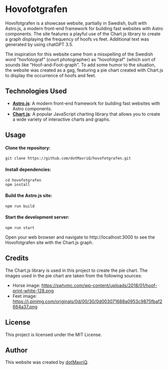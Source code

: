# Hovofotgrafen

Hovofotgrafen is a showcase website, partially in Swedish, built with Astro.js, a modern front-end framework for building fast websites with Astro components. 
The site features a playful use of the Chart.js library to create a graph displaying the frequency of hoofs vs feet.
Additional text was generated by using chatGPT 3.5.

The inspiration for this website came from a misspelling of the Swedish word "hovfotograf" (court photographer) as "hovofotgraf" (which sort of sounds like "Hoof-and-Foot-graph". 
To add some humor to the situation, the website was created as a gag, featuring a pie chart created with Chart.js to display the occurrence of hoofs and feet.

## Technologies Used

* [**Astro.js**](https://github.com/withastro/astro): A modern front-end framework for building fast websites with Astro components.
* [**Chart.js**](https://github.com/chartjs): A popular JavaScript charting library that allows you to create a wide variety of interactive charts and graphs.

## Usage

#### Clone the repository:

`git clone https://github.com/dotMavriQ/hovofotgrafen.git`

#### Install dependencies:

```
cd hovofotgrafen
npm install
```

#### Build the Astro.js site:

```
npm run build
```

#### Start the development server:

```
npm run start
```

Open your web browser and navigate to http://localhost:3000 to see the Hovofotgrafen site with the Chart.js graph.

## Credits

The Chart.js library is used in this project to create the pie chart. The images used in the pie chart are taken from the following sources:

* Horse image: https://swtvmc.com/wp-content/uploads/2018/01/hoof-print-white-128.png
* Feet image: https://i.pinimg.com/originals/0d/00/30/0d003071688a0953c9875fbaf2664a37.png

## License

This project is licensed under the MIT License.

## Author

This website was created by [dotMavriQ](https://github.com/dotMavriQ).
